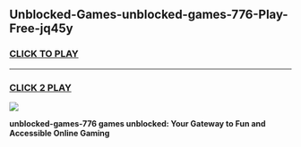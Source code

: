 
## Unblocked-Games-unblocked-games-776-Play-Free-jq45y
<h3>
<a href="https://premium76.site?title=unblocked-games-776&ref=15A">CLICK TO PLAY</a></h3>
<hr>

<h3>
<a href="https://premium76.site?title=unblocked-games-776&ref=15A">CLICK 2 PLAY</a>
  
</h3>

<a href="https://premium76.site?title=unblocked-games-776&ref=15A"><img src="https://clearcache.store/games.png"></a>


**unblocked-games-776 games unblocked: Your Gateway to Fun and Accessible Online Gaming**
